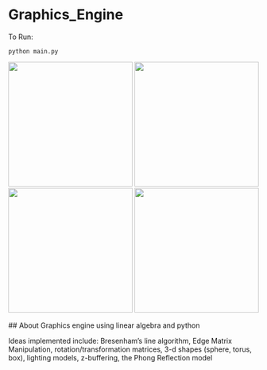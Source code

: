 # Graphics_Engine

To Run:
```
python main.py
```
<p float="left">
  <img src="https://user-images.githubusercontent.com/43020289/147838390-2a3cba3d-2666-4129-810d-323e14668330.PNG" width="250" />
  <img src="https://user-images.githubusercontent.com/43020289/147838387-e7d5945f-e3dc-4280-afa9-80e7d66dbcbf.PNG" width="250" /> 
  <img src="https://user-images.githubusercontent.com/43020289/147838384-d9c8295f-a24c-4aae-b0aa-a9b1461c1fa3.PNG" width="250" />
  <img src="https://user-images.githubusercontent.com/43020289/147838385-77ca7bc1-9d05-4a28-9893-eb88ee17f683.PNG" width="250" />
</p>
## About 
Graphics engine using linear algebra and python

Ideas implemented include: Bresenham’s line algorithm, Edge Matrix Manipulation, rotation/transformation matrices, 3-d shapes (sphere, torus, box), lighting models, z-buffering, the Phong Reflection model


